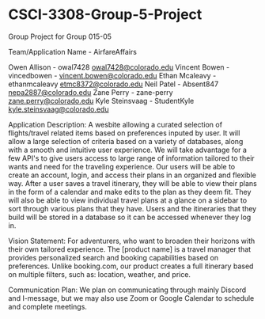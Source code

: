 # CSCI-3308-Group-5-Project
Group Project for Group 015-05

Team/Application Name - AirfareAffairs

Owen Allison - owal7428 owal7428@colorado.edu
Vincent Bowen - vincedbowen - vincent.bowen@colorado.edu
Ethan Mcaleavy - ethanmcaleavy etmc8372@colorado.edu
Neil Patel - Absent847 nepa2887@colorado.edu
Zane Perry - zane-perry zane.perry@colorado.edu
Kyle Steinsvaag - StudentKyle kyle.steinsvaag@colorado.edu

Application Description:
A wesbite allowing a curated selection of flights/travel related items based on preferences inputed by user. It will allow a large selection of criteria based on a variety of databases, along with a smooth and intuitive user experience. We will take advantage for a few API's to give users access to large range of information tailored to their wants and need for the traveling experience. Our users will be able to create an account, login, and access their plans in an organized and flexible way.
After a user saves a travel itinerary, they will be able to view their plans in the form of a calendar and make edits to the plan as they deem fit. They will also be able to view individual travel plans at a glance on a sidebar to sort through various plans that they have. Users and the itineraries that they build will be stored in a database so it can be accessed whenever they log in.

Vision Statement: 
For adventurers, who want to broaden their horizons with their own tailored experience. The [product name] is a travel manager that provides personalized search and booking capabilities based on preferences. Unlike booking.com, our product creates a full itinerary based on multiple filters, such as: location, weather, and price. 


Communication Plan:
We plan on communicating through mainly Discord and I-message, but we may also use Zoom or Google Calendar to schedule and complete meetings.
